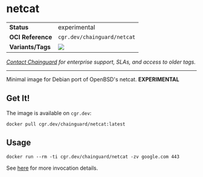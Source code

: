 <!--monopod:start-->
# netcat
| | |
| - | - |
| **Status** | experimental |
| **OCI Reference** | `cgr.dev/chainguard/netcat` |
| **Variants/Tags** | ![](https://storage.googleapis.com/chainguard-images-build-outputs/summary/netcat.svg) |

*[Contact Chainguard](https://www.chainguard.dev/chainguard-images) for enterprise support, SLAs, and access to older tags.*

---
<!--monopod:end-->

Minimal image for Debian port of OpenBSD's netcat. **EXPERIMENTAL**

## Get It!

The image is available on `cgr.dev`:

```
docker pull cgr.dev/chainguard/netcat:latest
```

## Usage

```
docker run --rm -ti cgr.dev/chainguard/netcat -zv google.com 443
```

See [here](https://manpages.debian.org/unstable/netcat-openbsd/nc.1.en.html) for more invocation details.
